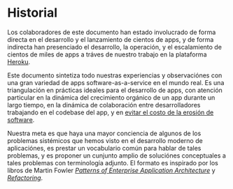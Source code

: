 Historial
=========

Los colaboradores de este documento han estado involucrado de forma directa en el desarrollo y el lanzamiento de cientos de apps, y de forma indirecta han presenciado el desarrollo, la operación, y el escalamiento de cientos de miles de apps a tráves de nuestro trabajo en la plataforma [Heroku](http://www.heroku.com/).

Este documento sintetiza todo nuestras experiencias y observaciónes con una gran variedad de apps software-as-a-service en el mundo real. Es una triangulación en prácticas ideales para el desarrollo de apps, con atención particular en la dinámica del crecimiento orgánico de un app durante un largo tiempo, en la dinámica de colaboración entre desarrolladores trabajando en el codebase del app, y en [evitar el costo de la erosión de software](http://blog.heroku.com/archives/2011/6/28/the_new_heroku_4_erosion_resistance_explicit_contracts/).

Nuestra meta es que haya una mayor conciencia de algunos de los problemas sistémicos que hemos visto en el desarrollo moderno de aplicaciónes, es prestar un vocabulario común para hablar de tales problemas, y es proponer un cunjunto amplio de soluciónes conceptuales a tales problemas con terminología adjunto. El formato es inspirado por los libros de Martin Fowler *[Patterns of Enterprise Application Architecture](http://books.google.com/books/about/Patterns_of_enterprise_application_archi.html?id=FyWZt5DdvFkC)* y *[Refactoring](http://books.google.com/books/about/Refactoring.html?id=1MsETFPD3I0C)*.


